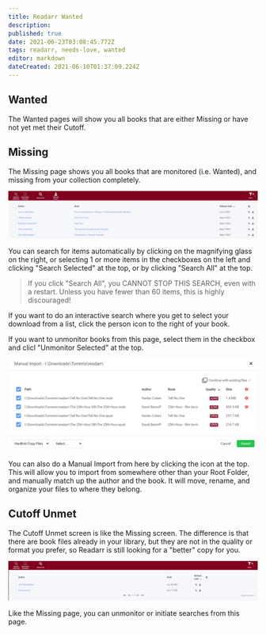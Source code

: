 ```yaml
---
title: Readarr Wanted
description: 
published: true
date: 2021-06-23T03:08:45.772Z
tags: readarr, needs-love, wanted
editor: markdown
dateCreated: 2021-06-10T01:37:09.224Z
---
```


## Wanted

The Wanted pages will show you all books that are either Missing or have not yet met their Cutoff.

## Missing

The Missing page shows you all books that are monitored (i.e. Wanted), and missing from your collection completely.

![missing1.png](/assets/readarr/missing1.png)

You can search for items automatically by clicking on the magnifying glass on the right, or selecting 1 or more items in the checkboxes on the left and clicking "Search Selected" at the top, or by clicking "Search All" at the top.

> If you click "Search All", you CANNOT STOP THIS SEARCH, even with a restart. Unless you have fewer than 60 items, this is highly discouraged!

If you want to do an interactive search where you get to select your download from a list, click the person icon to the right of your book.

If you want to unmonitor books from this page, select them in the checkbox and clicl "Unmonitor Selected" at the top.

![missing2.png](/assets/readarr/missing2.png)

You can also do a Manual Import from here by clicking the icon at the top. This will allow you to import from somewhere other than your Root Folder, and manually match up the author and the book. It will move, rename, and organize your files to where they belong.

## Cutoff Unmet

The Cutoff Unmet screen is like the Missing screen. The difference is that there are book files already in your library, but they are not in the quality or format you prefer, so Readarr is still looking for a "better" copy for you.

![cutoffunmet.png](/assets/readarr/cutoffunmet.png)

Like the Missing page, you can unmonitor or initiate searches from this page.

